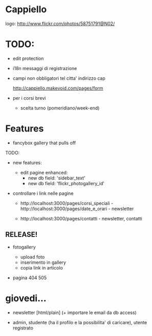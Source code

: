 # Cappiello

logo:
http://www.flickr.com/photos/58751791@N02/



# TODO:

- edit protection
- i18n messaggi di registrazione
- campi non obbligatori
  tel
  citta'
  indirizzo
  cap
  
  http://cappiello.makevoid.com/pages/form
- per i corsi brevi
  - scelta turno (pomeridiano/week-end)




# Features

- fancybox gallery that pulls off 

TODO:

- new features: 
  - edit pagine enhanced:
    - new db field: 'sidebar_text'
    - new db field: 'flickr_photogallery_id'

- controllare i link nelle pagine
  - http://localhost:3000/pages/corsi_speciali - http://localhost:3000/pages/date_e_orari - newsletter

  - http://localhost:3000/pages/contatti - newsletter, contatti


## RELEASE!

- fotogallery
  - upload foto
  - inserimento in gallery
  - copia link in articolo

- pagina 404 505

# giovedi...

- newsletter [html/plain]  (+ importare le email da db access)

- admin, studente (ha il profilo e la possibilita' di caricare), utente registrato

